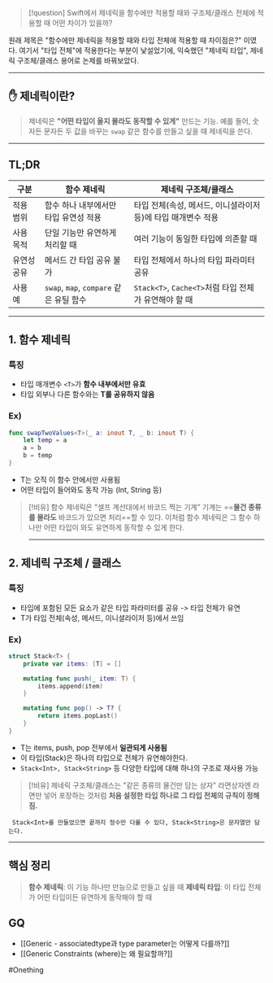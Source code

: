 
> [!question]
> Swift에서 제네릭을 함수에만 적용할 때와 구조체/클래스 전체에 적용할 때 어떤 차이가 있을까?

원래 제목은 "함수에만 제네릭을 적용할 때와 타입 전체에 적용할 때 차이점은?" 이였다.
여기서 "타입 전체"에 적용한다는 부분이 낯설었기에,
익숙했던 "제네릭 타입", 제네릭 구조체/클래스 용어로 논제를 바꿔보았다.

---
## ✋ 제네릭이란?
> 제네릭은 **"어떤 타입이 올지 몰라도 동작할 수 있게"** 만드는 기능.
 >예를 들어, 숫자든 문자든 두 값을 바꾸는 `swap` 같은 함수를 만들고 싶을 때 제네릭을 쓴다.

---
## TL;DR
| 구분     | 함수 제네릭                            | 제네릭 구조체/클래스                              |
| ------ | --------------------------------- | ---------------------------------------- |
| 적용 범위  | 함수 하나 내부에서만 타입 유연성 적용             | 타입 전체(속성, 메서드, 이니셜라이저 등)에 타입 매개변수 적용     |
| 사용 목적  | 단일 기능만 유연하게 처리할 때                 | 여러 기능이 동일한 타입에 의존할 때                     |
| 유연성 공유 | 메서드 간 타입 공유 불가                    | 타입 전체에서 하나의 타입 파라미터 공유                   |
| 사용 예   | `swap`, `map`, `compare` 같은 유틸 함수 | `Stack<T>`, `Cache<T>`처럼 타입 전체가 유연해야 할 때 |

---

## 1. 함수 제네릭

###  특징
- 타입 매개변수 `<T>`가 **함수 내부에서만 유효**
- 타입 외부나 다른 함수와는 **T를 공유하지 않음**

###  Ex)

```swift
func swapTwoValues<T>(_ a: inout T, _ b: inout T) {
    let temp = a
    a = b
    b = temp
}
```

- T는 오직 이 함수 안에서만 사용됨
- 어떤 타입이 들어와도 동작 가능 (Int, String 등)

> [!비유]
> 함수 제네릭은 "셀프 계산대에서 바코드 찍는 기계”
> 기계는 ==**물건 종류를 몰라도** 바코드가 있으면 처리==할 수 있다.
> 이처럼 함수 제네릭은 그 함수 하나만 어떤 타입이 와도 유연하게 동작할 수 있게 한다.

> ---

## 2.  제네릭 구조체 / 클래스

### 특징
- 타입에 포함된 모든 요소가 같은 타입 파라미터를 공유 -> 타입 전체가 유연
- T가 타입 전체(속성, 메서드, 이니셜라이저 등)에서 쓰임

### Ex)
```swift
struct Stack<T> {
    private var items: [T] = []

    mutating func push(_ item: T) {
        items.append(item)
    }

    mutating func pop() -> T? {
        return items.popLast()
    }
}
```
- T는 items, push, pop 전부에서 **일관되게 사용됨**
- 이 타입(Stack)은 하나의 타입으로 전체가 유연해야한다.
- ```Stack<Int>, Stack<String>``` 등 다양한 타입에 대해 하나의 구조로 재사용 가능


> [!비유]
> 제네릭 구조체/클래스는 "같은 종류의 물건만 담는 상자"
> 라면상자엔 라면만 넣어 포장하는 것처럼
> **처음 설정한 타입 하나로 그 타입 전체의 규칙이 정해짐.**
>  
 
  ``` Stack<Int>를 만들었으면 끝까지 정수만 다룰 수 있다, Stack<String>은 문자열만 담는다.```
  
---

## **핵심 정리**

> **함수 제네릭**: 이 기능 하나만 만능으로 만들고 싶을 때
> **제네릭 타입**: 이 타입 전체가 어떤 타입이든 유연하게 동작해야 할 때



## GQ
- [[Generic - associatedtype과 type parameter는 어떻게 다를까?]]
- [[Generic Constraints (where)는 왜 필요할까?]]







#Onething 